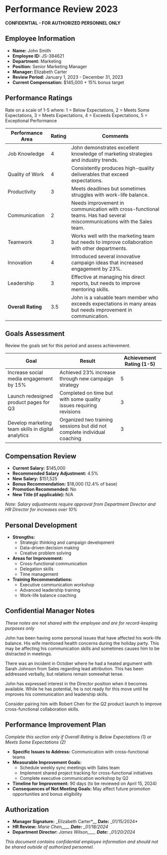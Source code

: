 # Performance Review 2023

**CONFIDENTIAL - FOR AUTHORIZED PERSONNEL ONLY**

## Employee Information

- **Name:** John Smith
- **Employee ID:** JS-384621
- **Department:** Marketing
- **Position:** Senior Marketing Manager
- **Manager:** Elizabeth Carter
- **Review Period:** January 1, 2023 - December 31, 2023
- **Current Compensation:** $145,000 + 15% bonus target

## Performance Ratings

Rate on a scale of 1-5 where:
1 = Below Expectations, 2 = Meets Some Expectations, 3 = Meets Expectations, 4 = Exceeds Expectations, 5 = Exceptional Performance

| Performance Area   | Rating | Comments                                                                                                               |
| ------------------ | ------ | ---------------------------------------------------------------------------------------------------------------------- |
| Job Knowledge      | 4      | John demonstrates excellent knowledge of marketing strategies and industry trends.                                     |
| Quality of Work    | 4      | Consistently produces high-quality deliverables that exceed expectations.                                              |
| Productivity       | 3      | Meets deadlines but sometimes struggles with work-life balance.                                                        |
| Communication      | 2      | Needs improvement in communication with cross-functional teams. Has had several miscommunications with the Sales team. |
| Teamwork           | 3      | Works well with the marketing team but needs to improve collaboration with other departments.                          |
| Innovation         | 4      | Introduced several innovative campaign ideas that increased engagement by 23%.                                         |
| Leadership         | 3      | Effective at managing his direct reports, but needs to improve mentoring skills.                                       |
| **Overall Rating** | 3.5    | John is a valuable team member who exceeds expectations in many areas but needs improvement in communication.          |

## Goals Assessment

Review the goals set for this period and assess achievement.

| Goal                                               | Result                                                                   | Achievement Rating (1-5) |
| -------------------------------------------------- | ------------------------------------------------------------------------ | ------------------------ |
| Increase social media engagement by 15%            | Achieved 23% increase through new campaign strategy                      | 5                        |
| Launch redesigned product pages for Q3             | Completed on time but with some quality issues requiring revisions       | 3                        |
| Develop marketing team skills in digital analytics | Organized two training sessions but did not complete individual coaching | 3                        |

## Compensation Review

- **Current Salary:** $145,000
- **Recommended Salary Adjustment:** 4.5%
- **New Salary:** $151,525
- **Bonus Recommendation:** $18,000 (12.4% of base)
- **Promotion Recommended:** No
- **New Title (if applicable):** N/A

_Note: Salary adjustments require approval from Department Director and HR Director for increases over 10%_

## Personal Development

- **Strengths:**
  - Strategic thinking and campaign development
  - Data-driven decision making
  - Creative problem solving
- **Areas for Improvement:**
  - Cross-functional communication
  - Delegation skills
  - Time management
- **Training Recommendations:**
  - Executive communication workshop
  - Advanced leadership training
  - Work-life balance coaching

## Confidential Manager Notes

_These notes are not shared with the employee and are for record-keeping purposes only_

John has been having some personal issues that have affected his work-life balance. His wife mentioned health concerns during the holiday party. This may be affecting his communication skills and sometimes causes him to be distracted in meetings.

There was an incident in October where he had a heated argument with Sarah Johnson from Sales regarding lead attribution. This has been addressed verbally, but relations remain somewhat tense.

John has expressed interest in the Director position when it becomes available. While he has potential, he is not ready for this move until he improves his communication and leadership skills.

Consider pairing him with Robert Chen for the Q2 product launch to improve cross-functional collaboration skills.

## Performance Improvement Plan

_Complete this section only if Overall Rating is Below Expectations (1) or Meets Some Expectations (2)_

- **Specific Issues to Address:** Communication with cross-functional teams
- **Measurable Improvement Goals:**
  - Schedule weekly sync meetings with Sales team
  - Implement shared project tracking for cross-functional initiatives
  - Complete executive communication workshop by Q2
- **Timeline for Improvement:** 90 days (to be reviewed on April 15, 2024)
- **Consequences of Not Meeting Goals:** May affect future promotion opportunities and bonus eligibility

## Authorization

- **Manager Signature:** \_Elizabeth Carter*\_\_ **Date:** \_01/15/2024*
- **HR Review:** _Marie Chen\_\_\_\_ **Date:** \_01/18/2024_
- **Department Director:** _James Wilson\_\_\_\_ **Date:** \_01/20/2024_

_This document contains confidential employee information and should not be shared outside of authorized personnel._
